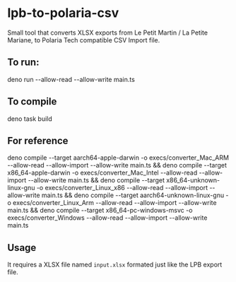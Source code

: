# lpb-to-polaria-csv

Small tool that converts XLSX exports from Le Petit Martin / La Petite Mariane, to Polaria Tech compatible CSV Import file.

## To run:
deno run --allow-read --allow-write main.ts

## To compile
deno task build

## For reference

deno compile  --target aarch64-apple-darwin -o execs/converter_Mac_ARM --allow-read --allow-import --allow-write main.ts && deno compile  --target x86_64-apple-darwin -o execs/converter_Mac_Intel --allow-read --allow-import --allow-write main.ts && deno compile  --target x86_64-unknown-linux-gnu -o execs/converter_Linux_x86 --allow-read --allow-import --allow-write main.ts && deno compile  --target aarch64-unknown-linux-gnu -o execs/converter_Linux_Arm --allow-read --allow-import --allow-write main.ts && deno compile  --target x86_64-pc-windows-msvc -o execs/converter_Windows --allow-read --allow-import --allow-write main.ts

## Usage
It requires a XLSX file named `input.xlsx` formated just like the LPB export file.